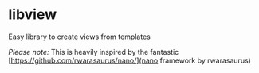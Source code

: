 # libview
Easy library to create views  from templates

*Please note:* This is heavily inspired by the fantastic [https://github.com/rwarasaurus/nano/](nano framework by rwarasaurus)
